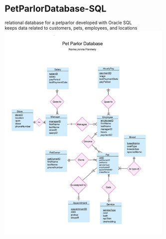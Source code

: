 # PetParlorDatabase-SQL
relational database for a petparlor developed with Oracle SQL<br>
keeps data related to customers, pets, employees, and locations
![database model](https://github.com/jmflanne/PetParlorDatabase-SQL/blob/main/RelationalDatabaseModel.jpg)
